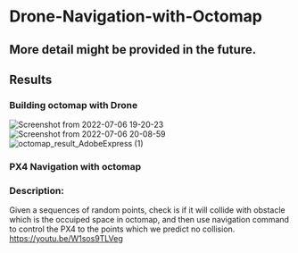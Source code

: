 # Drone-Navigation-with-Octomap

## More detail might be provided in the future.

## Results

### Building octomap with Drone

![Screenshot from 2022-07-06 19-20-23](https://user-images.githubusercontent.com/55338365/198115915-cd541f23-6886-430b-a4f1-ca167722d692.png)
![Screenshot from 2022-07-06 20-08-59](https://user-images.githubusercontent.com/55338365/198115929-a868a9dd-fa21-4862-b553-c8163fdad832.png)
![octomap_result_AdobeExpress (1)](https://user-images.githubusercontent.com/55338365/198116913-3eb27a52-305b-4a52-963a-bd816d47e498.gif)



### PX4 Navigation with octomap
### Description:
Given a sequences of random points, check is if it will collide with obstacle which is the occuiped space in octomap, and then use navigation command to control the PX4 to the points which we predict no collision.
https://youtu.be/W1sos9TLVeg
